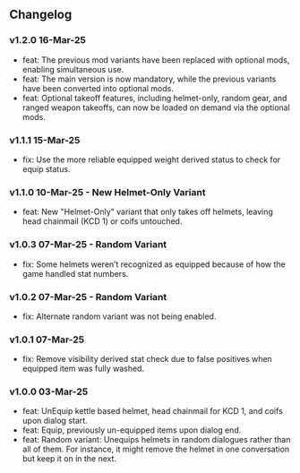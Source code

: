 ## Changelog

### v1.2.0 16-Mar-25
- feat: The previous mod variants have been replaced with optional mods, enabling simultaneous use.
- feat: The main version is now mandatory, while the previous variants have been converted into optional mods.
- feat: Optional takeoff features, including helmet-only, random gear, and ranged weapon takeoffs, can now be loaded on demand via the optional mods.

### v1.1.1 15-Mar-25
- fix: Use the more reliable equipped weight derived status to check for equip status.

### v1.1.0 10-Mar-25 - New Helmet-Only Variant
- feat: New "Helmet-Only" variant that only takes off helmets, leaving head chainmail (KCD 1) or coifs untouched.

### v1.0.3 07-Mar-25 - Random Variant
- fix: Some helmets weren’t recognized as equipped because of how the game handled stat numbers.

### v1.0.2 07-Mar-25 - Random Variant
- fix: Alternate random variant was not being enabled.

### v1.0.1 07-Mar-25
- fix: Remove visibility derived stat check due to false positives when equipped item was fully washed.

### v1.0.0 03-Mar-25
- feat: UnEquip kettle based helmet, head chainmail for KCD 1, and coifs upon dialog start.
- feat: Equip, previously un-equipped items upon dialog end.
- feat: Random variant: Unequips helmets in random dialogues rather than all of them. For instance, it might remove the helmet in one conversation but keep it on in the next.
